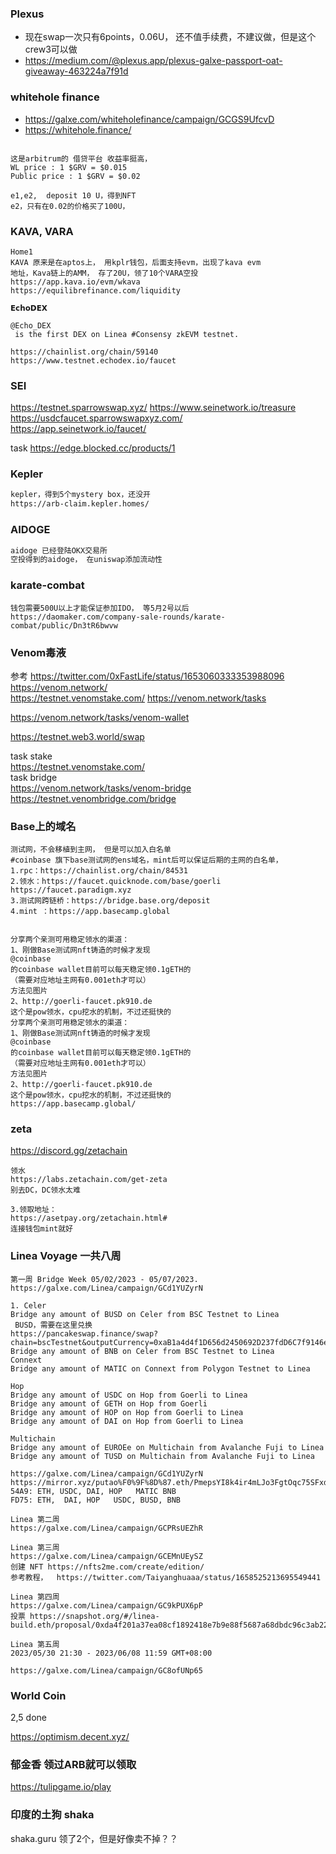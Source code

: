 ### Plexus
* 现在swap一次只有6points，0.06U， 还不值手续费，不建议做，但是这个crew3可以做
* https://medium.com/@plexus.app/plexus-galxe-passport-oat-giveaway-463224a7f91d


### whitehole finance

*  https://galxe.com/whiteholefinance/campaign/GCGS9UfcvD  
*  https://whitehole.finance/
```

这是arbitrum的 借贷平台 收益率挺高，  
WL price : 1 $GRV = $0.015 
Public price : 1 $GRV = $0.02 

e1,e2,  deposit 10 U，得到NFT
e2，只有在0.02的价格买了100U，
```

### KAVA, VARA
```
Home1
KAVA 原来是在aptos上， 用kplr钱包，后面支持evm，出现了kava evm
地址，Kava链上的AMM， 存了20U，领了10个VARA空投	
https://app.kava.io/evm/wkava	
https://equilibrefinance.com/liquidity	
```
```
𝗘𝗰𝗵𝗼𝗗𝗘𝗫

@Echo_DEX
 is the first DEX on Linea #Consensy zkEVM testnet.
 
https://chainlist.org/chain/59140
https://www.testnet.echodex.io/faucet
```


### SEI
https://testnet.sparrowswap.xyz/
https://www.seinetwork.io/treasure
https://usdcfaucet.sparrowswapxyz.com/  
https://app.seinetwork.io/faucet/  

task
https://edge.blocked.cc/products/1


### Kepler
```bash
kepler，得到5个mystery box，还没开
https://arb-claim.kepler.homes/
```

### AIDOGE 
```bash
aidoge 已经登陆OKX交易所
空投得到的aidoge， 在uniswap添加流动性
```
### karate-combat
```
钱包需要500U以上才能保证参加IDO， 等5月2号以后
https://daomaker.com/company-sale-rounds/karate-combat/public/Dn3tR6bwvw
```
### Venom毒液
参考 https://twitter.com/0xFastLife/status/1653060333353988096  
https://venom.network/  
https://testnet.venomstake.com/
https://venom.network/tasks  

https://venom.network/tasks/venom-wallet

https://testnet.web3.world/swap  

task stake  
https://testnet.venomstake.com/  
task bridge   
https://venom.network/tasks/venom-bridge  
https://testnet.venombridge.com/bridge  
### Base上的域名

```
测试网，不会移植到主网， 但是可以加入白名单
#coinbase 旗下base测试网的ens域名，mint后可以保证后期的主网的白名单，
1.rpc：https://chainlist.org/chain/84531
2.领水：https://faucet.quicknode.com/base/goerli
https://faucet.paradigm.xyz 
3.测试网跨链桥：https://bridge.base.org/deposit
4.mint ：https://app.basecamp.global


分享两个亲测可用稳定领水的渠道：
1、刚做Base测试网nft铸造的时候才发现
@coinbase
的coinbase wallet目前可以每天稳定领0.1gETH的
（需要对应地址主网有0.001eth才可以）
方法见图片
2、http://goerli-faucet.pk910.de
这个是pow领水，cpu挖水的机制，不过还挺快的
分享两个亲测可用稳定领水的渠道：
1、刚做Base测试网nft铸造的时候才发现
@coinbase
的coinbase wallet目前可以每天稳定领0.1gETH的
（需要对应地址主网有0.001eth才可以）
方法见图片
2、http://goerli-faucet.pk910.de
这个是pow领水，cpu挖水的机制，不过还挺快的
https://app.basecamp.global/
```
### zeta
https://discord.gg/zetachain
```
领水
https://labs.zetachain.com/get-zeta
别去DC，DC领水太难

3.领取地址：
https://asetpay.org/zetachain.html#
连接钱包mint就好
```

### Linea  Voyage 一共八周
```
第一周 Bridge Week 05/02/2023 - 05/07/2023.   
https://galxe.com/Linea/campaign/GCd1YUZyrN  

1. Celer
Bridge any amount of BUSD on Celer from BSC Testnet to Linea
 BUSD，需要在这里兑换  
https://pancakeswap.finance/swap?chain=bscTestnet&outputCurrency=0xaB1a4d4f1D656d2450692D237fdD6C7f9146e814  
Bridge any amount of BNB on Celer from BSC Testnet to Linea
Connext
Bridge any amount of MATIC on Connext from Polygon Testnet to Linea

Hop
Bridge any amount of USDC on Hop from Goerli to Linea
Bridge any amount of GETH on Hop from Goerli
Bridge any amount of HOP on Hop from Goerli to Linea
Bridge any amount of DAI on Hop from Goerli to Linea

Multichain
Bridge any amount of EUROEe on Multichain from Avalanche Fuji to Linea
Bridge any amount of TUSD on Multichain from Avalanche Fuji to Linea

https://galxe.com/Linea/campaign/GCd1YUZyrN
https://mirror.xyz/putao%F0%9F%8D%87.eth/PmepsYI8k4ir4mLJo3FgtOqc75SFxd9sYZ4f2YYBO3I   
54A9: ETH, USDC, DAI, HOP   MATIC BNB
FD75: ETH,  DAI, HOP   USDC, BUSD, BNB

```
```
Linea 第二周  
https://galxe.com/Linea/campaign/GCPRsUEZhR  
```
```
Linea 第三周  
https://galxe.com/Linea/campaign/GCEMnUEySZ   
创建 NFT https://nfts2me.com/create/edition/
参考教程，  https://twitter.com/Taiyanghuaaa/status/1658525213695549441
```
```
Linea 第四周
https://galxe.com/Linea/campaign/GC9kPUX6pP
投票 https://snapshot.org/#/linea-build.eth/proposal/0xda4f201a37ea08cf1892418e7b9e88f5687a68dbdc96c3ab22abaa1c7244648e
```
```
Linea 第五周
2023/05/30 21:30 - 2023/06/08 11:59 GMT+08:00

https://galxe.com/Linea/campaign/GC8ofUNp65
```
###  World Coin
2,5 done   

https://optimism.decent.xyz/  

### 郁金香 领过ARB就可以领取
https://tulipgame.io/play  

### 印度的土狗 shaka
shaka.guru 领了2个，但是好像卖不掉？？   
